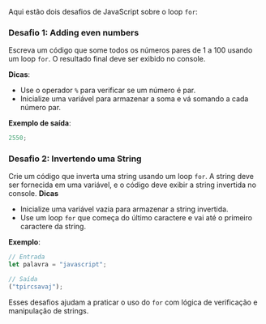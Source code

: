Aqui estão dois desafios de JavaScript sobre o loop `for`:

### Desafio 1: Adding even numbers

Escreva um código que some todos os números pares de 1 a 100 usando um loop `for`. O resultado final deve ser exibido no console.

**Dicas**:

- Use o operador `%` para verificar se um número é par.
- Inicialize uma variável para armazenar a soma e vá somando a cada número par.

**Exemplo de saída**:

```javascript
2550;
```

### Desafio 2: Invertendo uma String

Crie um código que inverta uma string usando um loop `for`. A string deve ser fornecida em uma variável, e o código deve exibir a string invertida no console.
**Dicas**

- Inicialize uma variável vazia para armazenar a string invertida.
- Use um loop `for` que começa do último caractere e vai até o primeiro caractere da string.

**Exemplo**:

```javascript
// Entrada
let palavra = "javascript";

// Saída
("tpircsavaj");
```

Esses desafios ajudam a praticar o uso do `for` com lógica de verificação e manipulação de strings.
